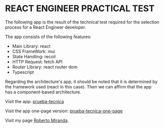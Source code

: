 # REACT ENGINEER PRACTICAL TEST

The following app is the result of the technical test required for the selection process for a React Engineer developer.

The app consists of the following features:

- Main Library: react
- CSS FrameWork: mui
- State Handling: recoil
- HTTP Request: fetch API
- Router Library: react router dom
- Typescript

Regarding the architecture's app, it should be noted that it is determined by the framework used (react in this case). Then we can affirm that the app has a component-based architecture.

Visit the app: [prueba-tecnica](https://yganaste.com/)

Visit the app one-page version: [prueba-tecnica-one-page](https://yganaste-1p.onrender.com/)

Visit my page [Roberto Miranda](https://portfolio-delta-lyart.vercel.app/).

